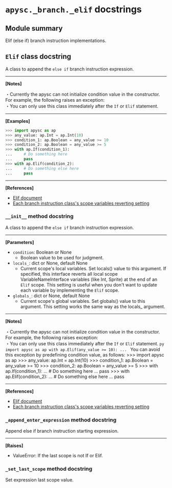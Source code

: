 # `apysc._branch._elif` docstrings

## Module summary

Elif (else if) branch instruction implementations.

## `Elif` class docstring

A class to append the `else if` branch instruction expression.<hr>

**[Notes]**

 ・Currently the apysc can not initialize condition value in the constructor. For example, the following raises an exception: <br> ・You can only use this class immediately after the `If` or `Elif` statement.<hr>

**[Examples]**

```py
>>> import apysc as ap
>>> any_value: ap.Int = ap.Int(10)
>>> condition_1: ap.Boolean = any_value >= 10
>>> condition_2: ap.Boolean = any_value >= 5
>>> with ap.If(condition_1):
...     # Do something here
...     pass
>>> with ap.Elif(condition_2):
...     # Do something else here
...     pass
```

<hr>

**[References]**

- [Elif document](https://simon-ritchie.github.io/apysc/elif.html)
- [Each branch instruction class's scope variables reverting setting](https://simon-ritchie.github.io/apysc/branch_instruction_variables_reverting_setting.html)

### `__init__` method docstring

A class to append the `else if` branch instruction expression.<hr>

**[Parameters]**

- `condition`: Boolean or None
  - Boolean value to be used for judgment.
- `locals_`: dict or None, default None
  - Current scope's local variables. Set locals() value to this argument. If specified, this interface reverts all local scope VariableNameInterface variables (like Int, Sprite) at the end of an `Elif` scope. This setting is useful when you don't want to update each variable by implementing the `Elif` scope.
- `globals_`: dict or None, default None
  - Current scope's global variables. Set globals() value to this argument. This setting works the same way as the locals_ argument.

<hr>

**[Notes]**

 ・Currently the apysc can not initialize condition value in the constructor. For example, the following raises exception: <br> ・You can only use this class immediately after the `If` or `Elif` statement. ```py import apysc as ap with ap.Elif(any_value >= 10): ... ``` You can avoid this exception by predefining condition value, as follows: >>> import apysc as ap >>> any_value: ap.Int = ap.Int(10) >>> condition_1: ap.Boolean = any_value >= 10 >>> condition_2: ap.Boolean = any_value >= 5 >>> with ap.If(condition_1): ... # Do something here ... pass >>> with ap.Elif(condition_2): ... # Do something else here ... pass<hr>

**[References]**

- [Elif document](https://simon-ritchie.github.io/apysc/elif.html)
- [Each branch instruction class's scope variables reverting setting](https://simon-ritchie.github.io/apysc/branch_instruction_variables_reverting_setting.html)

### `_append_enter_expression` method docstring

Append else if branch instruction starting expression.<hr>

**[Raises]**

- ValueError: If the last scope is not If or Elif.

### `_set_last_scope` method docstring

Set expression last scope value.